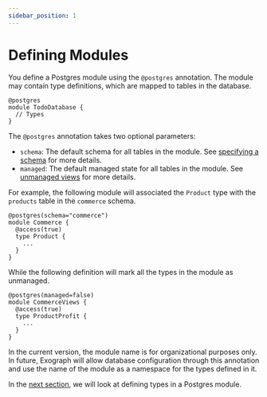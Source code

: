 ```yaml
---
sidebar_position: 1
---
```


# Defining Modules

You define a Postgres module using the `@postgres` annotation. The module may contain type definitions, which are mapped to tables in the database.

```exo
@postgres
module TodoDatabase {
  // Types
}
```

The `@postgres` annotation takes two optional parameters:

- `schema`: The default schema for all tables in the module. See [specifying a schema](customizing-types.md#specifying-a-schema) for more details.
- `managed`: The default managed state for all tables in the module. See [unmanaged views](customizing-types.md#unmanaged-views) for more details.

For example, the following module will associated the `Product` type with the `products` table in the `commerce` schema.

```exo
@postgres(schema="commerce")
module Commerce {
  @access(true)
  type Product {
    ...
  }
}
```

While the following definition will mark all the types in the module as unmanaged.

```exo
@postgres(managed=false)
module CommerceViews {
  @access(true)
  type ProductProfit {
    ...
  }
}
```

In the current version, the module name is for organizational purposes only. In future, Exograph will allow database configuration through this annotation and use the name of the module as a namespace for the types defined in it.

In the [next section](defining-types.md), we will look at defining types in a Postgres module.
